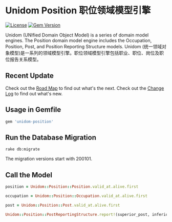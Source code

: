 # Unidom Position 职位领域模型引擎

[![License](https://img.shields.io/badge/license-MIT-green.svg)](http://opensource.org/licenses/MIT)
[![Gem Version](https://badge.fury.io/rb/unidom-position.svg)](https://badge.fury.io/rb/unidom-position)

Unidom (UNIfied Domain Object Model) is a series of domain model engines. The Position domain model engine includes the Occupation, Position, Post, and Position Reporting Structure models.
Unidom (统一领域对象模型)是一系列的领域模型引擎。职位领域模型引擎包括职业、职位、岗位及职位报告关系模型。

## Recent Update
Check out the [Road Map](ROADMAP.md) to find out what's the next.
Check out the [Change Log](CHANGELOG.md) to find out what's new.

## Usage in Gemfile
```ruby
gem 'unidom-position'
```

## Run the Database Migration
```shell
rake db:migrate
```
The migration versions start with 200101.

## Call the Model
```ruby
position = Unidom::Position::Position.valid_at.alive.first

occupation = Unidom::Position::Occupation.valid_at.alive.first

post = Unidom::Position::Post.valid_at.alive.first

Unidom::Position::PostReportingStructure.report!(superior_post, inferior_post)

```
